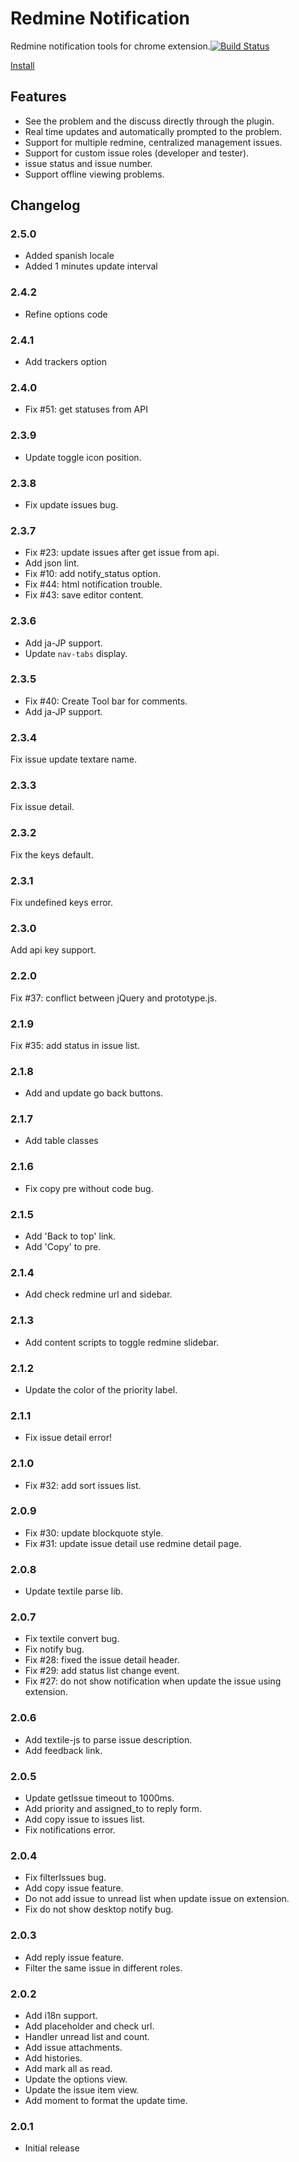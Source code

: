 # Redmine Notification

Redmine notification tools for chrome extension.[![Build Status](https://travis-ci.org/wenzhixin/redmine-chrome.svg?branch=master)](https://travis-ci.org/wenzhixin/redmine-chrome)

[Install](https://chrome.google.com/webstore/detail/cenhhgabijhpobnfnmkigobcefkmhjbj)

## Features

* See the problem and the discuss directly through the plugin.
* Real time updates and automatically prompted to the problem.
* Support for multiple redmine, centralized management issues.
* Support for custom issue roles (developer and tester).
* issue status and issue number.
* Support offline viewing problems.

## Changelog

### 2.5.0

* Added spanish locale
* Added 1 minutes update interval

### 2.4.2

* Refine options code

### 2.4.1

* Add trackers option

### 2.4.0

* Fix #51: get statuses from API

### 2.3.9

* Update toggle icon position.

### 2.3.8

* Fix update issues bug.

### 2.3.7

* Fix #23: update issues after get issue from api.
* Add json lint.
* Fix #10: add notify_status option.
* Fix #44: html notification trouble.
* Fix #43: save editor content.

### 2.3.6

* Add ja-JP support.
* Update `nav-tabs` display.

### 2.3.5

* Fix #40: Create Tool bar for comments.
* Add ja-JP support.

### 2.3.4

Fix issue update textare name.

### 2.3.3

Fix issue detail.

### 2.3.2

Fix the keys default.

### 2.3.1

Fix undefined keys error.

### 2.3.0

Add api key support.

### 2.2.0

Fix #37: conflict between jQuery and prototype.js.

### 2.1.9

Fix #35: add status in issue list.

### 2.1.8

* Add and update go back buttons.

### 2.1.7

*  Add table classes

### 2.1.6

* Fix copy pre without code bug.

### 2.1.5

* Add 'Back to top' link.
* Add 'Copy' to pre.

### 2.1.4

* Add check redmine url and sidebar.

### 2.1.3

* Add content scripts to toggle redmine slidebar.

### 2.1.2

* Update the color of the priority label.

### 2.1.1

* Fix issue detail error!

### 2.1.0

* Fix #32: add sort issues list.

### 2.0.9

* Fix #30: update blockquote style.
* Fix #31: update issue detail use redmine detail page.

### 2.0.8

* Update textile parse lib.

### 2.0.7

* Fix textile convert bug.
* Fix notify bug.
* Fix #28: fixed the issue detail header.
* Fix #29: add status list change event.
* Fix #27: do not show notification when update the issue using extension.

### 2.0.6

* Add textile-js to parse issue description.
* Add feedback link.

### 2.0.5

* Update getIssue timeout to 1000ms.
* Add priority and assigned_to to reply form.
* Add copy issue to issues list.
* Fix notifications error.

### 2.0.4

* Fix filterIssues bug.
* Add copy issue feature.
* Do not add issue to unread list when update issue on extension.
* Fix do not show desktop notify bug.

### 2.0.3

* Add reply issue feature.
* Filter the same issue in different roles.

### 2.0.2

* Add i18n support.
* Add placeholder and check url.
* Handler unread list and count.
* Add issue attachments.
* Add histories.
* Add mark all as read.
* Update the options view.
* Update the issue item view.
* Add moment to format the update time.

### 2.0.1

* Initial release
